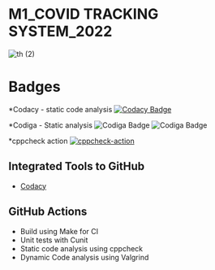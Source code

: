 # M1_COVID TRACKING SYSTEM_2022


![th (2)](https://user-images.githubusercontent.com/101585225/159429204-7f039cbf-5228-48c9-afe2-d507b7c634cd.jpg)



# Badges

*Codacy - static code analysis
[![Codacy Badge](https://app.codacy.com/project/badge/Grade/9c701dc773cc416daecbe747d6f7c61a)](https://www.codacy.com/gh/Abiramikoperundevi/M1_Project_2022/dashboard?utm_source=github.com&amp;utm_medium=referral&amp;utm_content=Abiramikoperundevi/M1_Project_2022&amp;utm_campaign=Badge_Grade)

*Codiga - Static analysis
![Codiga Badge](https://api.codiga.io/project/32085/score/svg)
![Codiga Badge](https://api.codiga.io/project/32085/status/svg)

*cppcheck action
[![cppcheck-action](https://github.com/Abiramikoperundevi/M1_Project_2022/actions/workflows/cppcheck-action.yml/badge.svg)](https://github.com/Abiramikoperundevi/M1_Project_2022/actions/workflows/cppcheck-action.yml)


## Integrated Tools to GitHub
*  [Codacy](https://www.codacy.com/)



## GitHub Actions
* Build using Make for CI
* Unit tests with Cunit
* Static code analysis using cppcheck
* Dynamic Code analysis using Valgrind
